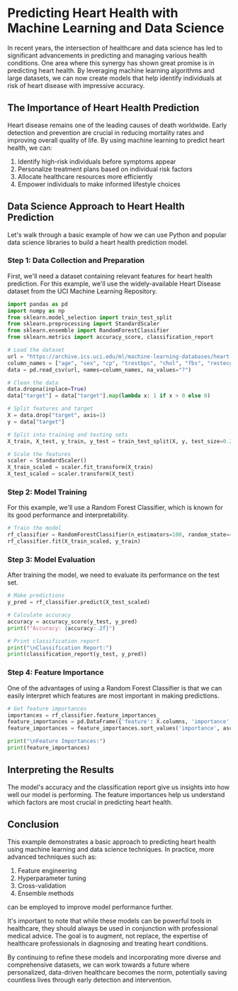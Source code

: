 
# Predicting Heart Health with Machine Learning and Data Science

In recent years, the intersection of healthcare and data science has led to significant advancements in predicting and managing various health conditions. One area where this synergy has shown great promise is in predicting heart health. By leveraging machine learning algorithms and large datasets, we can now create models that help identify individuals at risk of heart disease with impressive accuracy.

## The Importance of Heart Health Prediction

Heart disease remains one of the leading causes of death worldwide. Early detection and prevention are crucial in reducing mortality rates and improving overall quality of life. By using machine learning to predict heart health, we can:

1. Identify high-risk individuals before symptoms appear
2. Personalize treatment plans based on individual risk factors
3. Allocate healthcare resources more efficiently
4. Empower individuals to make informed lifestyle choices

## Data Science Approach to Heart Health Prediction

Let's walk through a basic example of how we can use Python and popular data science libraries to build a heart health prediction model.

### Step 1: Data Collection and Preparation

First, we'll need a dataset containing relevant features for heart health prediction. For this example, we'll use the widely-available Heart Disease dataset from the UCI Machine Learning Repository.

```python
import pandas as pd
import numpy as np
from sklearn.model_selection import train_test_split
from sklearn.preprocessing import StandardScaler
from sklearn.ensemble import RandomForestClassifier
from sklearn.metrics import accuracy_score, classification_report

# Load the dataset
url = "https://archive.ics.uci.edu/ml/machine-learning-databases/heart-disease/processed.cleveland.data"
column_names = ["age", "sex", "cp", "trestbps", "chol", "fbs", "restecg", "thalach", "exang", "oldpeak", "slope", "ca", "thal", "target"]
data = pd.read_csv(url, names=column_names, na_values="?")

# Clean the data
data.dropna(inplace=True)
data["target"] = data["target"].map(lambda x: 1 if x > 0 else 0)

# Split features and target
X = data.drop("target", axis=1)
y = data["target"]

# Split into training and testing sets
X_train, X_test, y_train, y_test = train_test_split(X, y, test_size=0.2, random_state=42)

# Scale the features
scaler = StandardScaler()
X_train_scaled = scaler.fit_transform(X_train)
X_test_scaled = scaler.transform(X_test)
```

### Step 2: Model Training

For this example, we'll use a Random Forest Classifier, which is known for its good performance and interpretability.

```python
# Train the model
rf_classifier = RandomForestClassifier(n_estimators=100, random_state=42)
rf_classifier.fit(X_train_scaled, y_train)
```

### Step 3: Model Evaluation

After training the model, we need to evaluate its performance on the test set.

```python
# Make predictions
y_pred = rf_classifier.predict(X_test_scaled)

# Calculate accuracy
accuracy = accuracy_score(y_test, y_pred)
print(f"Accuracy: {accuracy:.2f}")

# Print classification report
print("\nClassification Report:")
print(classification_report(y_test, y_pred))
```

### Step 4: Feature Importance

One of the advantages of using a Random Forest Classifier is that we can easily interpret which features are most important in making predictions.

```python
# Get feature importances
importances = rf_classifier.feature_importances_
feature_importances = pd.DataFrame({'feature': X.columns, 'importance': importances})
feature_importances = feature_importances.sort_values('importance', ascending=False)

print("\nFeature Importances:")
print(feature_importances)
```

## Interpreting the Results

The model's accuracy and the classification report give us insights into how well our model is performing. The feature importances help us understand which factors are most crucial in predicting heart health.

## Conclusion

This example demonstrates a basic approach to predicting heart health using machine learning and data science techniques. In practice, more advanced techniques such as:

1. Feature engineering
2. Hyperparameter tuning
3. Cross-validation
4. Ensemble methods

can be employed to improve model performance further.

It's important to note that while these models can be powerful tools in healthcare, they should always be used in conjunction with professional medical advice. The goal is to augment, not replace, the expertise of healthcare professionals in diagnosing and treating heart conditions.

By continuing to refine these models and incorporating more diverse and comprehensive datasets, we can work towards a future where personalized, data-driven healthcare becomes the norm, potentially saving countless lives through early detection and intervention.
